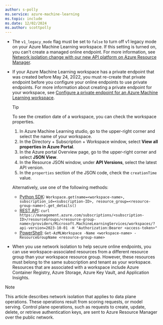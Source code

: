 ```yaml
---
author: s-polly
ms.service: azure-machine-learning
ms.topic: include
ms.date: 12/02/2024
ms.author: scottpolly
---
```


- The `v1_legacy_mode` flag must be set to `false` to turn off v1 legacy mode on your Azure Machine Learning workspace. If this setting is turned on, you can't create a managed online endpoint. For more information, see [Network isolation change with our new API platform on Azure Resource Manager](../how-to-configure-network-isolation-with-v2.md).

- If your Azure Machine Learning workspace has a private endpoint that was created before May 24, 2022, you must re-create that private endpoint before you configure your online endpoints to use private endpoints. For more information about creating a private endpoint for your workspace, see [Configure a private endpoint for an Azure Machine Learning workspace](../how-to-configure-private-link.md).

  > [!TIP]
  > To see the creation date of a workspace, you can check the workspace properties.
  >
  > 1. In Azure Machine Learning studio, go to the upper-right corner and select the name of your workspace.
  > 1. In the Directory + Subscription + Workspace window, select **View all properties in Azure Portal**.
  > 1. In the Azure portal Overview page, go to the upper-right corner and select **JSON View**.
  > 1. In the Resource JSON window, under **API Versions**, select the latest API version.
  > 1. In the `properties` section of the JSON code, check the `creationTime` value.
  >
  > Alternatively, use one of the following methods:
  >
  > - [Python SDK](/python/api/azureml-core/azureml.core.workspace.workspace): `Workspace.get(name=<workspace-name>, subscription_id=<subscription-ID>, resource_group=<resource-group-name>).get_details()`
  > - [REST API](../how-to-manage-rest.md#drill-down-into-workspaces-and-their-resources): `curl https://management.azure.com/subscriptions/<subscription-ID>/resourceGroups/<resource-group-name>/providers/Microsoft.MachineLearningServices/workspaces/?api-version=2023-10-01 -H "Authorization:Bearer <access-token>"`
  > - [PowerShell](/powershell/module/az.machinelearningservices/get-azmlworkspace): `Get-AzMLWorkspace -Name <workspace-name> -ResourceGroupName <resource-group-name>`

- When you use network isolation to help secure online endpoints, you can use workspace-associated resources from a different resource group than your workspace resource group. However, these resources must belong to the same subscription and tenant as your workspace. Resources that are associated with a workspace include Azure Container Registry, Azure Storage, Azure Key Vault, and Application Insights.

> [!NOTE]
> This article describes network isolation that applies to data plane operations. These operations result from scoring requests, or model serving. Control plane operations, such as requests to create, update, delete, or retrieve authentication keys, are sent to Azure Resource Manager over the public network.
